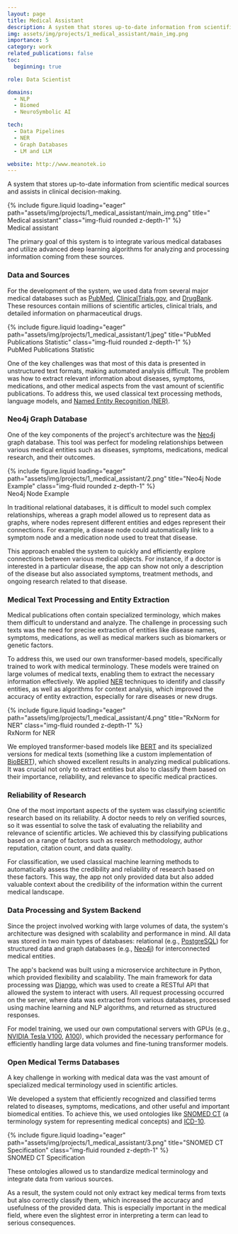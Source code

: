 ```yaml
---
layout: page
title: Medical Assistant
description: A system that stores up-to-date information from scientific medical sources and assists in clinical decision-making.
img: assets/img/projects/1_medical_assistant/main_img.png
importance: 5
category: work
related_publications: false
toc:
  beginning: true

role: Data Scientist

domains: 
  - NLP
  - Biomed
  - NeuroSymbolic AI

tech:
  - Data Pipelines
  - NER
  - Graph Databases
  - LM and LLM

website: http://www.meanotek.io
---
```


A system that stores up-to-date information from scientific medical sources and assists in clinical decision-making.

<div class="row">
    <div class="col-sm mt-3 mt-md-0">
        {% include figure.liquid loading="eager" path="assets/img/projects/1_medical_assistant/main_img.png" title=" Medical assistant" class="img-fluid rounded z-depth-1" %}
    </div>
</div>
<div class="caption">
    Medical assistant
</div>

The primary goal of this system is to integrate various medical databases and utilize advanced deep learning algorithms for analyzing and processing information coming from these sources.

### Data and Sources

For the development of the system, we used data from several major medical databases such as [PubMed](https://pubmed.ncbi.nlm.nih.gov/), [ClinicalTrials.gov](https://clinicaltrials.gov/), and [DrugBank](https://www.drugbank.ca/). These resources contain millions of scientific articles, clinical trials, and detailed information on pharmaceutical drugs.

<div class="row">
    <div class="col-sm mt-3 mt-md-0">
        {% include figure.liquid loading="eager" path="assets/img/projects/1_medical_assistant/1.jpeg" title="PubMed Publications Statistic" class="img-fluid rounded z-depth-1" %}
    </div>
</div>
<div class="caption">
    PubMed Publications Statistic
</div>

One of the key challenges was that most of this data is presented in unstructured text formats, making automated analysis difficult. The problem was how to extract relevant information about diseases, symptoms, medications, and other medical aspects from the vast amount of scientific publications. To address this, we used classical text processing methods, language models, and [Named Entity Recognition (NER)](https://en.wikipedia.org/wiki/Named_entity_recognition).

### Neo4j Graph Database

One of the key components of the project's architecture was the [Neo4j](https://neo4j.com/) graph database. This tool was perfect for modeling relationships between various medical entities such as diseases, symptoms, medications, medical research, and their outcomes.

<div class="row">
    <div class="col-sm mt-3 mt-md-0">
        {% include figure.liquid loading="eager" path="assets/img/projects/1_medical_assistant/2.png" title="Neo4j Node Example" class="img-fluid rounded z-depth-1" %}
    </div>
</div>
<div class="caption">
    Neo4j Node Example
</div>

In traditional relational databases, it is difficult to model such complex relationships, whereas a graph model allowed us to represent data as graphs, where nodes represent different entities and edges represent their connections. For example, a disease node could automatically link to a symptom node and a medication node used to treat that disease.

This approach enabled the system to quickly and efficiently explore connections between various medical objects. For instance, if a doctor is interested in a particular disease, the app can show not only a description of the disease but also associated symptoms, treatment methods, and ongoing research related to that disease.

### Medical Text Processing and Entity Extraction

Medical publications often contain specialized terminology, which makes them difficult to understand and analyze. The challenge in processing such texts was the need for precise extraction of entities like disease names, symptoms, medications, as well as medical markers such as biomarkers or genetic factors.

To address this, we used our own transformer-based models, specifically trained to work with medical terminology. These models were trained on large volumes of medical texts, enabling them to extract the necessary information effectively. We applied [NER](https://en.wikipedia.org/wiki/Named_entity_recognition) techniques to identify and classify entities, as well as algorithms for context analysis, which improved the accuracy of entity extraction, especially for rare diseases or new drugs.

<div class="row">
    <div class="col-sm mt-3 mt-md-0">
        {% include figure.liquid loading="eager" path="assets/img/projects/1_medical_assistant/4.png" title="RxNorm for NER" class="img-fluid rounded z-depth-1" %}
    </div>
</div>
<div class="caption">
    RxNorm for NER
</div>

We employed transformer-based models like [BERT](https://github.com/google-research/bert) and its specialized versions for medical texts (something like a custom implementation of [BioBERT](https://arxiv.org/abs/1901.08746)), which showed excellent results in analyzing medical publications. It was crucial not only to extract entities but also to classify them based on their importance, reliability, and relevance to specific medical practices.

### Reliability of Research

One of the most important aspects of the system was classifying scientific research based on its reliability. A doctor needs to rely on verified sources, so it was essential to solve the task of evaluating the reliability and relevance of scientific articles. We achieved this by classifying publications based on a range of factors such as research methodology, author reputation, citation count, and data quality.

For classification, we used classical machine learning methods to automatically assess the credibility and reliability of research based on these factors. This way, the app not only provided data but also added valuable context about the credibility of the information within the current medical landscape.

### Data Processing and System Backend

Since the project involved working with large volumes of data, the system's architecture was designed with scalability and performance in mind. All data was stored in two main types of databases: relational (e.g., [PostgreSQL](https://www.postgresql.org/)) for structured data and graph databases (e.g., [Neo4j](https://neo4j.com/)) for interconnected medical entities.

The app's backend was built using a microservice architecture in Python, which provided flexibility and scalability. The main framework for data processing was [Django](https://www.djangoproject.com/), which was used to create a RESTful API that allowed the system to interact with users. All request processing occurred on the server, where data was extracted from various databases, processed using machine learning and NLP algorithms, and returned as structured responses.

For model training, we used our own computational servers with GPUs (e.g., [NVIDIA Tesla V100](https://www.nvidia.com/en-us/data-center/tesla-v100/), [A100](https://www.nvidia.com/en-us/data-center/a100/)), which provided the necessary performance for efficiently handling large data volumes and fine-tuning transformer models.

### Open Medical Terms Databases

A key challenge in working with medical data was the vast amount of specialized medical terminology used in scientific articles.

We developed a system that efficiently recognized and classified terms related to diseases, symptoms, medications, and other useful and important biomedical entities. To achieve this, we used ontologies like [SNOMED CT](https://www.snomed.org/snomed-ct) (a terminology system for representing medical concepts) and [ICD-10](https://www.who.int/classifications/icd/en/).

<div class="row">
    <div class="col-sm mt-3 mt-md-0">
        {% include figure.liquid loading="eager" path="assets/img/projects/1_medical_assistant/3.png" title="SNOMED CT Specification" class="img-fluid rounded z-depth-1" %}
    </div>
</div>
<div class="caption">
    SNOMED CT Specification
</div>

These ontologies allowed us to standardize medical terminology and integrate data from various sources.

As a result, the system could not only extract key medical terms from texts but also correctly classify them, which increased the accuracy and usefulness of the provided data. This is especially important in the medical field, where even the slightest error in interpreting a term can lead to serious consequences.
